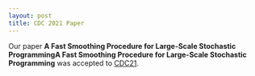 ```yaml
---
layout: post
title: CDC 2021 Paper
---
```


Our paper **A Fast Smoothing Procedure for Large-Scale Stochastic ProgrammingA Fast Smoothing Procedure for Large-Scale Stochastic Programming** was accepted to [CDC21](https://2021.ieeecdc.org/).
